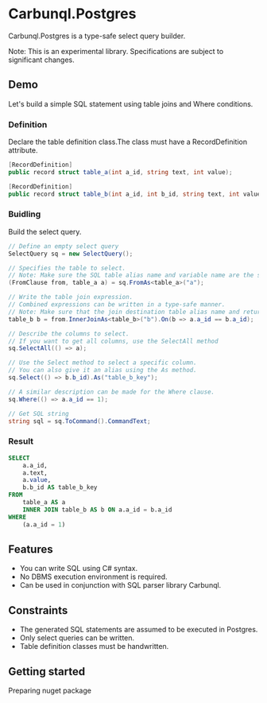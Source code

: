 # Carbunql.Postgres
Carbunql.Postgres is a type-safe select query builder.

Note:
This is an experimental library. Specifications are subject to significant changes.

## Demo
Let's build a simple SQL statement using table joins and Where conditions.

### Definition 

Declare the table definition class.The class must have a RecordDefinition attribute.

```cs
[RecordDefinition]
public record struct table_a(int a_id, string text, int value);

[RecordDefinition]
public record struct table_b(int a_id, int b_id, string text, int value);
```

### Buidling

Build the select query.
```cs
// Define an empty select query
SelectQuery sq = new SelectQuery();

// Specifies the table to select.
// Note: Make sure the SQL table alias name and variable name are the same
(FromClause from, table_a a) = sq.FromAs<table_a>("a");

// Write the table join expression.
// Combined expressions can be written in a type-safe manner.
// Note: Make sure that the join destination table alias name and return value variable name are the same.
table_b b = from.InnerJoinAs<table_b>("b").On(b => a.a_id == b.a_id);

// Describe the columns to select.
// If you want to get all columns, use the SelectAll method
sq.SelectAll(() => a);

// Use the Select method to select a specific column.
// You can also give it an alias using the As method.
sq.Select(() => b.b_id).As("table_b_key");

// A similar description can be made for the Where clause.
sq.Where(() => a.a_id == 1);

// Get SQL string
string sql = sq.ToCommand().CommandText;
```

### Result
```sql
SELECT
    a.a_id,
    a.text,
    a.value,
    b.b_id AS table_b_key
FROM
    table_a AS a
    INNER JOIN table_b AS b ON a.a_id = b.a_id
WHERE
    (a.a_id = 1)
```

## Features
- You can write SQL using C# syntax.
- No DBMS execution environment is required.
- Can be used in conjunction with SQL parser library Carbunql.

## Constraints
- The generated SQL statements are assumed to be executed in Postgres.
- Only select queries can be written.
- Table definition classes must be handwritten.

## Getting started
Preparing nuget package